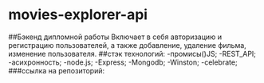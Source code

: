 # movies-explorer-api
##Бэкенд дипломной работы
Включает в себя авторизацию и регистрацию пользователей, а также добавление, удаление фильма, изменение пользователя.
##стэк технологий:
-промисы()JS;
-REST_API;
-асихронность;
-node.js;
-Express;
-Mongodb;
-Winston;
-celebrate;
###ссылка на репозиторий:
